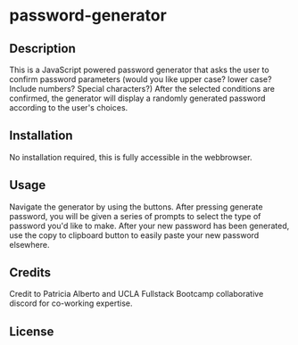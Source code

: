 # password-generator

## Description

This is a JavaScript powered password generator that asks the user to confirm password parameters (would you like upper case? lower case? Include numbers? Special characters?) After the selected conditions are confirmed, the generator will display a randomly generated password according to the user's choices. 

## Installation

No installation required, this is fully accessible in the webbrowser.

## Usage

Navigate the generator by using the buttons. After pressing generate password, you will be given a series of prompts to select the type of password you'd like to make. After your new password has been generated, use the copy to clipboard button to easily paste your new password elsewhere.

## Credits

Credit to Patricia Alberto and UCLA Fullstack Bootcamp collaborative discord for co-working expertise. 

## License